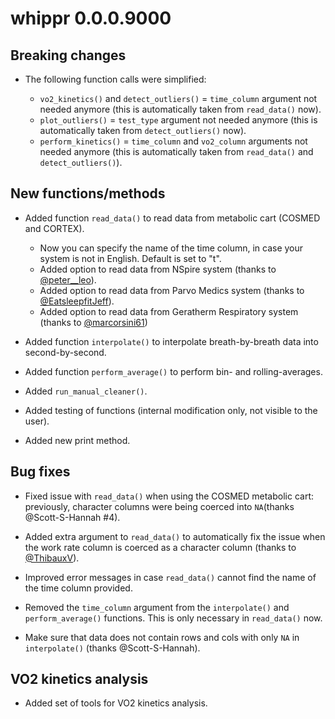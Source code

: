 # whippr 0.0.0.9000

## Breaking changes

* The following function calls were simplified:

    * `vo2_kinetics()` and `detect_outliers()` = `time_column` argument not needed anymore (this is automatically taken from `read_data()` now).
    * `plot_outliers()` = `test_type` argument not needed anymore (this is automatically taken from `detect_outliers()` now).
    * `perform_kinetics()` = `time_column` and `vo2_column` arguments not needed anymore (this is automatically taken from `read_data()` and `detect_outliers()`).

## New functions/methods

* Added function `read_data()` to read data from metabolic cart (COSMED and CORTEX).
    * Now you can specify the name of the time column, in case your system is not in English. Default is set to "t".
    * Added option to read data from NSpire system (thanks to [@peter__leo](https://twitter.com/peter__leo)).
    * Added option to read data from Parvo Medics system (thanks to [@EatsleepfitJeff](https://twitter.com/EatsleepfitJeff)).
    * Added option to read data from Geratherm Respiratory system (thanks to [@marcorsini61](https://twitter.com/marcorsini61))
    
* Added function `interpolate()` to interpolate breath-by-breath data into second-by-second.

* Added function `perform_average()` to perform bin- and rolling-averages.

* Added `run_manual_cleaner()`.

* Added testing of functions (internal modification only, not visible to the user).

* Added new print method.

## Bug fixes

* Fixed issue with `read_data()` when using the COSMED metabolic cart: previously, character columns were being coerced into `NA`(thanks @Scott-S-Hannah #4).

* Added extra argument to `read_data()` to automatically fix the issue when the work rate column is coerced as a character column (thanks to [@ThibauxV](https://twitter.com/ThibauxV)).

* Improved error messages in case `read_data()` cannot find the name of the time column provided.

* Removed the `time_column` argument from the `interpolate()` and `perform_average()` functions. This is only necessary in `read_data()` now.

* Make sure that data does not contain rows and cols with only `NA` in `interpolate()` (thanks @Scott-S-Hannah).

## VO2 kinetics analysis

* Added set of tools for VO2 kinetics analysis.
